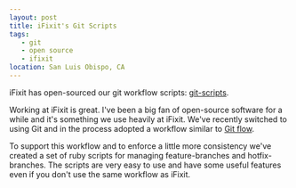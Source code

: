 ```yaml
---
layout: post
title: iFixit's Git Scripts
tags:
   - git
   - open source
   - ifixit
location: San Luis Obispo, CA
---
```


iFixit has open-sourced our git workflow scripts: [git-scripts][gitscripts].

Working at iFixit is great. I've been a big fan of open-source software for a
while and it's something we use heavily at iFixit. We've recently switched to
using Git and in the process adopted a workflow similar to [Git flow][gitflow].

To support this workflow and to enforce a little more consistency we've created
a set of ruby scripts for managing feature-branches and hotfix-branches.
The scripts are very easy to use and have some useful features even if you don't
use the same workflow as iFixit.

[gitflow]: http://nvie.com/posts/a-successful-git-branching-model/
[gitscripts]: https://github.com/ifixit/git-scripts


